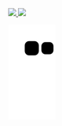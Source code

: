 

<div>
<a href="https://github.com/seu-usuário-aqui">
<img height="150" src="https://github-readme-stats.vercel.app/api/top-langs/?username=ThianeMilena&layout=compact&langs_count=7&theme=dark"/>
<img height="150" src="https://github-readme-stats.vercel.app/api?username=ThianeMilena&show_icons=true&theme=dark&include_all_commits=true&count_private=true"/>
</div>

![Snake animation](https://github.com/ThianeMilena/ThianeMilena/blob/output/github-contribution-grid-snake.svg)
